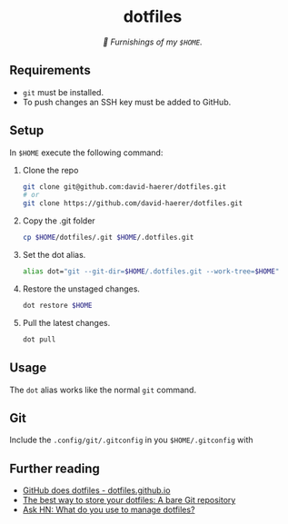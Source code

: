<p align="center">
  <h1 align="center">dotfiles</h1>
</p>

<p align="center">
  <em>🏡 Furnishings of my <code>$HOME</code>.</em>
</p>

## Requirements

- `git` must be installed.
- To push changes an SSH key must be added to GitHub.

## Setup

In `$HOME` execute the following command:

1. Clone the repo
   ```sh
   git clone git@github.com:david-haerer/dotfiles.git
   # or
   git clone https://github.com/david-haerer/dotfiles.git
   ```
2. Copy the .git folder
   ```sh
   cp $HOME/dotfiles/.git $HOME/.dotfiles.git
   ```
3. Set the dot alias.
   ```sh
   alias dot="git --git-dir=$HOME/.dotfiles.git --work-tree=$HOME"
   ```
4. Restore the unstaged changes.
   ```sh
   dot restore $HOME
   ```
5. Pull the latest changes.
   ```sh
   dot pull
   ```

## Usage

The `dot` alias works like the normal `git` command.

## Git

Include the `.config/git/.gitconfig` in you `$HOME/.gitconfig` with

## Further reading

- [GitHub does dotfiles - dotfiles.github.io](https://dotfiles.github.io/)
- [The best way to store your dotfiles: A bare Git repository](https://www.atlassian.com/git/tutorials/dotfiles)
- [Ask HN: What do you use to manage dotfiles?](https://news.ycombinator.com/item?id=11070797)
